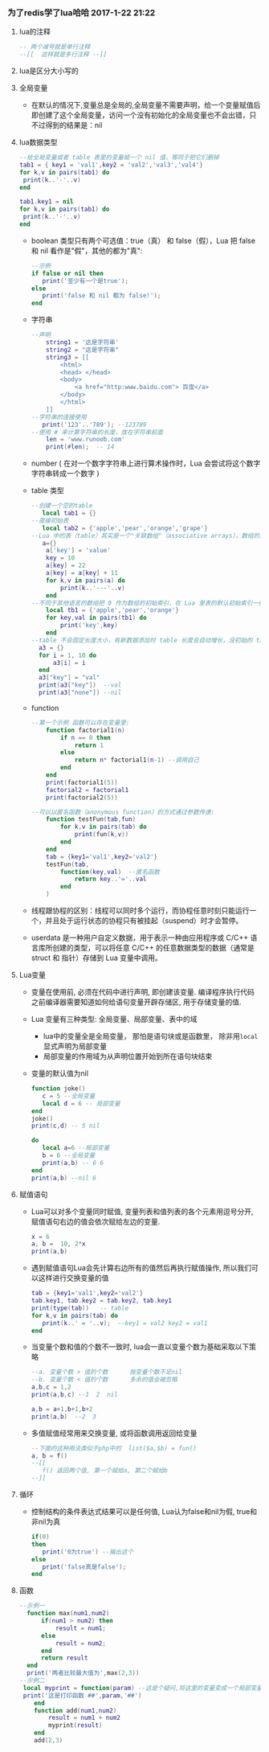 ### 为了redis学了lua哈哈 2017-1-22 21:22

1. lua的注释

   ```lua
   -- 两个减号就是单行注释
   --[[  这样就是多行注释 --]]
   ```

2. lua是区分大小写的

3. 全局变量

   * 在默认的情况下,变量总是全局的,全局变量不需要声明，给一个变量赋值后即创建了这个全局变量，访问一个没有初始化的全局变量也不会出错，只不过得到的结果是：nil

4. lua数据类型

   ```lua
   --给全局变量或者 table 表里的变量赋一个 nil 值，等同于把它们删掉
   tab1 = { key1 = 'val1',key2 = 'val2','val3','val4'}
   for k,v in pairs(tab1) do
   	print(k..'-'..v)
   end

   tab1.key1 = nil
   for k,v in pairs(tab1) do
   	print(k..'-'..v)
   end
   ```

   * boolean 类型只有两个可选值：true（真） 和 false（假），Lua 把 false 和 nil 看作是"假"，其他的都为"真":

     ```lua
     --示例
     if false or nil then
     	print('至少有一个是true');
     else
     	print('false 和 nil 都为 false!');
     end
     ```

   * 字符串

     ```lua
     --声明
         string1 = '这是字符串'
         string2 = "这是字符串"
         string3 = [[
             <html>
             <head> </head>
             <body>
                 <a href="http:www.baidu.com"> 百度</a>
             </body>
             </html>
         ]]
     --字符串的连接使用
     	print('123'..'789'); --123789
     --使用 # 来计算字符串的长度，放在字符串前面
         len = 'www.runoob.com'
         print(#len);  -- 14
     ```

   * number ( 在对一个数字字符串上进行算术操作时，Lua 会尝试将这个数字字符串转成一个数字 ) 

   * table 类型

     ```lua
     --创建一个空的table
     	local tab1 = {}
     --直接初始表
     	local tab2 = {'apple','pear','orange','grape'}
     --Lua 中的表（table）其实是一个"关联数组"（associative arrays），数组的索引可以是数字或者是字符串。
     	a={}
         a['key'] = 'value'
         key = 10
         a[key] = 22
         a[key] = a[key] + 11
         for k,v in pairs(a) do 
             print(k..'---'..v)
         end
     --不同于其他语言的数组把 0 作为数组的初始索引，在 Lua 里表的默认初始索引一般以 1 开始。
         local tb1 = {'apple','pear','orange'}
         for key,val in pairs(tb1) do
             print('key',key)
         end
     --table 不会固定长度大小，有新数据添加时 table 长度会自动增长，没初始的 table 都是 nil。
       a3 = {}
       for i = 1, 10 do
           a3[i] = i
       end
       a3["key"] = "val"
       print(a3["key"])  --val
       print(a3["none"]) --nil
     ```

   * function

     ```lua
     --第一个示例 函数可以存在变量里:
         function factorial1(n)
             if n == 0 then
                 return 1
             else 
                 return n* factorial1(n-1) --调用自己
             end
         end
         print(factorial1(5))
         factorial2 = factorial1
         print(factorial2(5))

     --可以以匿名函数（anonymous function）的方式通过参数传递:
         function testFun(tab,fun)
             for k,v in pairs(tab) do
                 print(fun(k,v))
             end
         end
         tab = {key1='val1',key2='val2'}
         testFun(tab,
             function(key,val)  --匿名函数
                 return key..'='..val
             end
         )
     ```

   * 线程跟协程的区别：线程可以同时多个运行，而协程任意时刻只能运行一个，并且处于运行状态的协程只有被挂起（suspend）时才会暂停。

   * userdata 是一种用户自定义数据，用于表示一种由应用程序或 C/C++ 语言库所创建的类型，可以将任意 C/C++ 的任意数据类型的数据（通常是 struct 和 指针）存储到 Lua 变量中调用。

5. Lua变量

   * 变量在使用前, 必须在代码中进行声明, 即创建该变量. 编译程序执行代码之前编译器需要知道如何给语句变量开辟存储区, 用于存储变量的值.

   * Lua 变量有三种类型: 全局变量、局部变量、表中的域

     * lua中的变量全是全局变量， 那怕是语句块或是函数里， 除非用`local` 显式声明为局部变量
     * 局部变量的作用域为从声明位置开始到所在语句块结束

   * 变量的默认值为nil

     ```lua
     function joke()
     	c = 5 --全局变量
     	local d = 6 -- 局部变量
     end
     joke()
     print(c,d) -- 5 nil

     do
     	local a=6 --局部变量
     	b = 6 --全局变量
     	print(a,b) -- 6 6
     end
     print(a,b) --nil 6
     ```

6. 赋值语句

   * Lua可以对多个变量同时赋值, 变量列表和值列表的各个元素用逗号分开, 赋值语句右边的值会依次赋给左边的变量.

     ```lua
     x = 6
     a, b =  10, 2*x 
     print(a,b)
     ```

   * 遇到赋值语句Lua会先计算右边所有的值然后再执行赋值操作, 所以我们可以这样进行交换变量的值

     ```lua
     tab = {key1='val1',key2='val2'}
     tab.key1, tab.key2 = tab.key2, tab.key1
     print(type(tab))   -- table
     for k,v in pairs(tab) do
     	print(k..' = '..v);  --key1 = val2 key2 = val1
     end
     ```

   * 当变量个数和值的个数不一致时, lua会一直以变量个数为基础采取以下策略

     ```lua
     --a. 变量个数 > 值的个数      按变量个数不足nil
     --b. 变量个数 < 值的个数      多余的值会被忽略
     a,b,c = 1,2
     print(a,b,c) --1  2  nil

     a,b = a+1,b+1,b+2
     print(a,b)  --2  3
     ```

   * 多值赋值经常用来交换变量, 或将函数调用返回给变量

     ```lua
     --下面的这种用法类似于php中的  list($a,$b) = fun()
     a, b = f()
     --[[  
     	f() 返回两个值, 第一个赋给a, 第二个赋给b
     --]]
     ```

7. 循环

   * 控制结构的条件表达式结果可以是任何值, Lua认为false和nil为假, true和非nil为真

     ```lua
     if(0)
     then
     	print('0为true') --输出这个
     else
     	print('false真是false');
     end
     ```

8. 函数

   ```lua
   --示例一
     function max(num1,num2)
         if(num1 > num2) then
             result = num1;
         else 
             result = num2;
         end
         return result
     end
     print('两者比较最大值为',max(2,3))
   --示例二
   	local myprint = function(param) --这是个疑问,将这里的变量变成一个局部变量但是在函数里还是能调用
   	print('这是打印函数 ##',param,'##')
       end
       function add(num1,num2)
           result = num1 + num2
           myprint(result)
       end
       add(2,3)
   ```

   ​

   ​